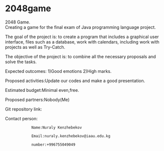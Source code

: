 # 2048game
2048 Game.   
Creating a game for the final exam of Java programming language project.

The goal of the project is: to create a program that includes a graphical user interface,
files such as a database, work with calendars, including work with projects as well as Try-Catch.

The objective of the project is: to combine all the necessary proposals and solve the tasks.

Expected outcomes: 1)Good emotions 2)High marks.

Proposed activities:Update our codes and make a good presentation.

Estimated budget:Minimal even,free.

Proposed partners:Nobody(Me)

Git repository link:

Contact person: 

                Name:Nuraly Kenzhebekov

                Email:nuraly.kenzhebekov@iaau.edu.kg
                
                number:+996755049049
                






